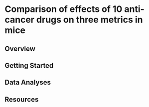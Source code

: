 # Comparison of effects of 10 anti-cancer drugs on three metrics in mice
## Overview
## Getting Started
## Data Analyses
## Resources